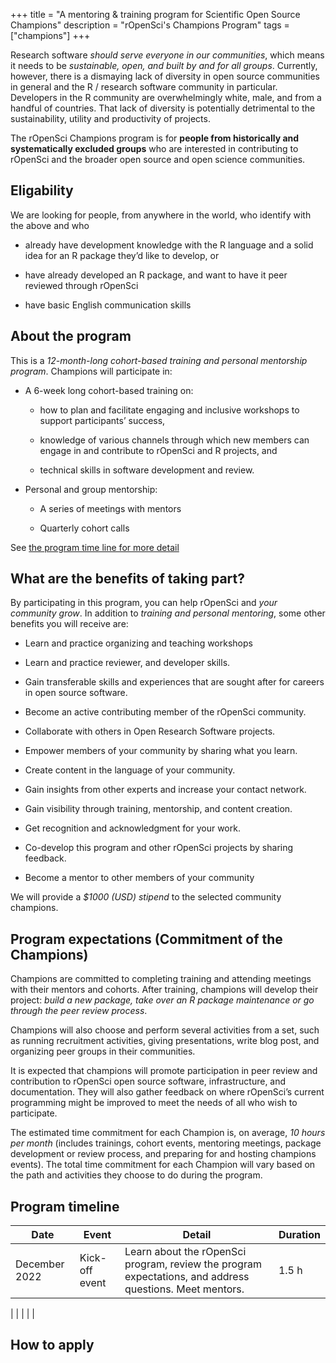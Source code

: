 +++
title = "A mentoring & training program for Scientific Open Source Champions"
description = "rOpenSci's Champions Program"
tags = ["champions"]
+++


Research software _should serve everyone in our communities_, which means it needs to be _sustainable, open, and built by and for all groups_. Currently, however, there is a dismaying lack of diversity in open source communities in general and the R / research software community in particular. Developers in the R community are overwhelmingly white, male, and from a handful of countries. That lack of diversity is potentially detrimental to the sustainability, utility and productivity of projects. 

The rOpenSci Champions program is for __people from historically and systematically excluded groups__ who are interested in contributing to rOpenSci and the broader open source and open science communities.

## Eligability

We are looking for people, from anywhere in the world, who identify with the above and who

* already have development knowledge with the R language and a solid idea for an R package they’d like to develop, or

* have already developed an R package, and want to have it peer reviewed through rOpenSci

* have basic English communication skills


## About the program

This is a _12-month-long cohort-based training and personal mentorship program_. Champions will participate in:

* A 6-week long cohort-based training on:

  - how to plan and facilitate engaging and inclusive workshops to support participants’ success,
  
  - knowledge of various channels through which new members can engage in and contribute to rOpenSci and R projects, and
  
  - technical skills in software development and review.

* Personal and group mentorship:

  - A series of meetings with mentors

  - Quarterly cohort calls

See [the program time line for more detail]()


## What are the benefits of taking part? 

By participating in this program, you can help rOpenSci and _your community grow_. In addition to _training and personal mentoring_, some other benefits you will receive are:

  * Learn and practice organizing and teaching workshops 
  
  * Learn and practice reviewer, and developer skills.
  
  * Gain transferable skills and experiences that are sought after for careers in open source software.
  
  * Become an active contributing member of the rOpenSci community.
  
  * Collaborate with others in Open Research Software projects.
  
  * Empower members of your community by sharing what you learn.
  
  * Create content in the language of your community.
  
  * Gain insights from other experts and increase your contact network.
  
  * Gain visibility through training, mentorship, and content creation.
  
  * Get recognition and acknowledgment for your work.
  
  * Co-develop this program and other rOpenSci projects by sharing feedback.
  
  * Become a mentor to other members of your community


We will provide a _$1000 (USD) stipend_ to the selected community champions.

## Program expectations (Commitment of the Champions)

Champions are committed to completing training and attending meetings with their mentors and cohorts. After training, champions will develop their project: _build a new package, take over an R package maintenance or go through the peer review process_.

Champions will also choose and perform several activities from a set, such as running recruitment activities, giving presentations, write blog post, and organizing peer groups in their communities.

It is expected that champions will promote participation in peer review and contribution to rOpenSci open source software, infrastructure, and documentation. They will also gather feedback on where rOpenSci’s current programming might be improved to meet the needs of all who wish to participate.

The estimated time commitment for each Champion is, on average, _10 hours per month_ (includes trainings, cohort events, mentoring meetings, package development or review process, and preparing for and hosting champions events). The total time commitment for each Champion will vary based on the path and activities they choose to do during the program.


## Program timeline

|Date|Event|Detail|Duration|
|----|-----|------|--------|
|December 2022|Kick-off event|Learn about the rOpenSci program, review the program expectations, and address questions. Meet mentors.|1.5 h|
|
|
|
|
|






## How to apply
